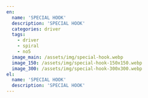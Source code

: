 ```yaml
---
en:
  name: 'SPECIAL HOOK'
  description: 'SPECIAL HOOK'
  categories: driver
  tags:
    - driver
    - spiral
    - no5
  image_main: /assets/img/special-hook.webp
  image_150: /assets/img/special-hook-150x150.webp
  image_300: /assets/img/special-hook-300x300.webp
el:
  name: 'SPECIAL HOOK'
  description: 'SPECIAL HOOK'
---
```

